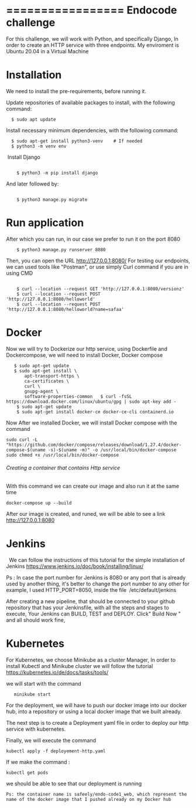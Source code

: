 =================
Endocode challenge
=================

For this challenge, we will work with Python, and specifically Django, In order to create an HTTP service with three endpoints.
My enviroment is Ubuntu 20.04 in a Virtual Machine

Installation
============

We need to install the pre-requirements, before running it.

Update repositories of available packages to install, with
the following command:


```
  $ sudo apt update
```
Install necessary minimum dependencies, with the following command:

```
  $ sudo apt-get install python3-venv    # If needed
  $ python3 -m venv env
```

 Install Django
```

    $ python3 -m pip install django

```
And later followed by:

```

    $ python3 manage.py migrate
```
Run application
===============

After which you can run, in our case we prefer to run it on the port 8080
```
    $ python3 manage.py runserver 8080
```
Then, you can open the URL http://127.0.0.1:8080/
For testing our endpoints, we can used tools like "Postman", or use simply Curl command if you are in using CMD
```

    $ curl --location --request GET 'http://127.0.0.1:8080/versionz'
    $ curl --location --request POST 'http://127.0.0.1:8080/helloworld'
    $ curl --location --request POST 'http://127.0.0.1:8080/helloworld?name=safaa'
```
Docker
===============

Now we will try to Dockerize our http service, using Dockerfile and Dockercompose, we will need to install Docker, Docker compose 
```
   $ sudo apt-get update
   $ sudo apt-get install \
       apt-transport-https \
       ca-certificates \
       curl \
       gnupg-agent \
       software-properties-common   $ curl -fsSL https://download.docker.com/linux/ubuntu/gpg | sudo apt-key add -
    $ sudo apt-get update
    $ sudo apt-get install docker-ce docker-ce-cli containerd.io
```
Now After we installed Docker, we will install Docker compose with the command 
```
sudo curl -L "https://github.com/docker/compose/releases/download/1.27.4/docker-compose-$(uname -s)-$(uname -m)" -o /usr/local/bin/docker-compose
sudo chmod +x /usr/local/bin/docker-compose
```
###### Creating a container that contains Http service
With this command we can create our image and also run it at the same time
```
docker-compose up --build 
```
After our image is created, and runed, we will be able to see a link http://127.0.0.1:8080

Jenkins
===============
 
We can follow the instructions of this tutorial for the simple installation of Jenkins https://www.jenkins.io/doc/book/installing/linux/

Ps : In case the port number for Jenkins is 8080 or any port that is already used by another thing, it's better to change the port number to any other for example, I used HTTP_PORT=8050, inside the file  /etc/default/jenkins

After creating a new pipeline, that should be connected to your github repository that has your Jenkinsfile, with all the steps and stages to execute, Your Jenkins can BUILD, TEST and DEPLOY. Click" Build Now " and all should work fine, 

Kubernetes
===============

For Kubernetes, we choose Minikube as a cluster Manager, In order to install Kubectl and Minikube cluster we will follow the tutorial https://kubernetes.io/de/docs/tasks/tools/

we will start with the command 
```
   minikube start
```
For the deployment, we will have to push our docker image into our docker hub, into a repository or using a local docker image that we built already. 

The next step is to create a Deployment yaml file in order to deploy our http service with kubernetes.

Finally, we will execute the command 
```
kubectl apply -f deployement-http.yaml 
```
If we make the command :
```
kubectl get pods
``` 
we should be able to see that our deployment is running 
```
Ps: the container name is safeely/endo-code1_web, which represent the name of the docker image that I pushed already on my Docker hub



